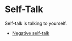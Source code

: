 # Self-Talk

Self-talk is talking to yourself.

- [Negative self-talk](negative/README.md#negative-self-talk)
